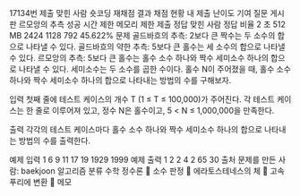  17134번
제출
맞힌 사람
숏코딩
재채점 결과
채점 현황
내 제출
난이도 기여 
질문 게시판
르모앙의 추측 성공
시간 제한	메모리 제한	제출	정답	맞힌 사람	정답 비율
2 초	512 MB	2424	1128	792	45.622%
문제
골드바흐의 추측: 2보다 큰 짝수는 두 소수의 합으로 나타낼 수 있다.
골드바흐의 약한 추측: 5보다 큰 홀수는 세 소수의 합으로 나타낼 수 있다.
르모앙의 추측: 5보다 큰 홀수는 홀수 소수 하나와 짝수 세미소수 하나의 합으로 나타낼 수 있다. 세미소수는 두 소수를 곱한 수이다.
홀수 N이 주어졌을 때, 홀수 소수 하나와 짝수 세미소수 하나의 합으로 나타내는 방법의 수를 구해보자.

입력
첫째 줄에 테스트 케이스의 개수 T (1 ≤ T ≤ 100,000)가 주어진다. 각 테스트 케이스는 한 줄로 이루어져 있고, 정수 N은 홀수이고, 5 < N ≤ 1,000,000을 만족한다.

출력
각각의 테스트 케이스마다 홀수 소수 하나와 짝수 세미소수 하나의 합으로 나타내는 방법의 수를 출력한다.

예제 입력 1 
6
9
11
17
19
1929
1999
예제 출력 1 
2
2
4
2
65
30
출처
문제를 만든 사람: baekjoon
알고리즘 분류
수학
정수론 📌
소수 판정 📌
에라토스테네스의 체 📌
고속 푸리에 변환 📌
메모